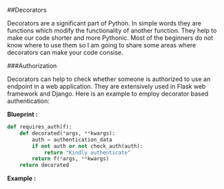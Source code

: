 ##Decorators

Decorators are a significant part of Python. In simple words they are functions which modify the functionality of another function. They help to make our code shorter and more Pythonic. Most of the beginners do not know where to use them so I am going to share some areas where decorators can make your code consise.

###Authorization

Decorators can help to check whether someone is authorized to use an endpoint in a web application. They are extensively used in Flask web framework and Django. Here is an example to employ decorator based authentication:

__Blueprint :__

```python
def requires_auth(f):
    def decorated(*args, **kwargs):
        auth = authentication_data
        if not auth or not check_auth(auth):
            return "Kindly authenticate"
        return f(*args, **kwargs)
    return decorated
```
__Example :__

